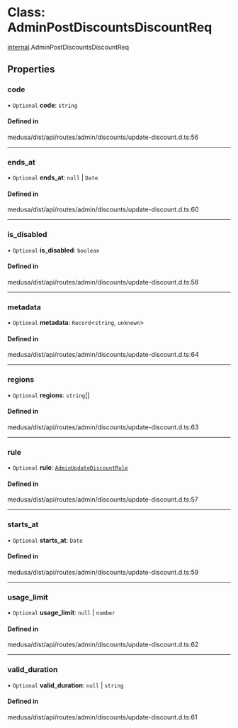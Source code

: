 # Class: AdminPostDiscountsDiscountReq

[internal](../modules/internal-6.md).AdminPostDiscountsDiscountReq

## Properties

### code

• `Optional` **code**: `string`

#### Defined in

medusa/dist/api/routes/admin/discounts/update-discount.d.ts:56

___

### ends\_at

• `Optional` **ends\_at**: ``null`` \| `Date`

#### Defined in

medusa/dist/api/routes/admin/discounts/update-discount.d.ts:60

___

### is\_disabled

• `Optional` **is\_disabled**: `boolean`

#### Defined in

medusa/dist/api/routes/admin/discounts/update-discount.d.ts:58

___

### metadata

• `Optional` **metadata**: `Record`<`string`, `unknown`\>

#### Defined in

medusa/dist/api/routes/admin/discounts/update-discount.d.ts:64

___

### regions

• `Optional` **regions**: `string`[]

#### Defined in

medusa/dist/api/routes/admin/discounts/update-discount.d.ts:63

___

### rule

• `Optional` **rule**: [`AdminUpdateDiscountRule`](internal-6.AdminUpdateDiscountRule.md)

#### Defined in

medusa/dist/api/routes/admin/discounts/update-discount.d.ts:57

___

### starts\_at

• `Optional` **starts\_at**: `Date`

#### Defined in

medusa/dist/api/routes/admin/discounts/update-discount.d.ts:59

___

### usage\_limit

• `Optional` **usage\_limit**: ``null`` \| `number`

#### Defined in

medusa/dist/api/routes/admin/discounts/update-discount.d.ts:62

___

### valid\_duration

• `Optional` **valid\_duration**: ``null`` \| `string`

#### Defined in

medusa/dist/api/routes/admin/discounts/update-discount.d.ts:61
